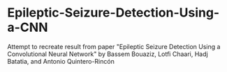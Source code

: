 # Epileptic-Seizure-Detection-Using-a-CNN
Attempt to recreate result from paper "Epileptic Seizure Detection Using a Convolutional Neural Network" by Bassem Bouaziz, Lotfi Chaari, Hadj Batatia, and Antonio Quintero-Rincón

